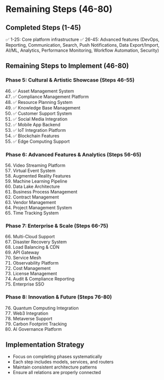 # Remaining Steps (46-80)

## Completed Steps (1-45)
✅ 1-25: Core platform infrastructure
✅ 26-45: Advanced features (DevOps, Reporting, Communication, Search, Push Notifications, Data Export/Import, AI/ML, Analytics, Performance Monitoring, Workflow Automation, Security)

## Remaining Steps to Implement (46-80)

### Phase 5: Cultural & Artistic Showcase (Steps 46-55)
46. ✅ Asset Management System
47. ✅ Compliance Management Platform
48. ✅ Resource Planning System
49. ✅ Knowledge Base Management
50. ✅ Customer Support System
51. ✅ Social Media Integration
52. ✅ Mobile App Backend
53. ✅ IoT Integration Platform
54. ✅ Blockchain Features
55. ✅ Edge Computing Support

### Phase 6: Advanced Features & Analytics (Steps 56-65)
56. Video Streaming Platform
57. Virtual Event System
58. Augmented Reality Features
59. Machine Learning Pipeline
60. Data Lake Architecture
61. Business Process Management
62. Contract Management
63. Vendor Management
64. Project Management System
65. Time Tracking System

### Phase 7: Enterprise & Scale (Steps 66-75)
66. Multi-Cloud Support
67. Disaster Recovery System
68. Load Balancing & CDN
69. API Gateway
70. Service Mesh
71. Observability Platform
72. Cost Management
73. License Management
74. Audit & Compliance Reporting
75. Enterprise SSO

### Phase 8: Innovation & Future (Steps 76-80)
76. Quantum Computing Integration
77. Web3 Integration
78. Metaverse Support
79. Carbon Footprint Tracking
80. AI Governance Platform

## Implementation Strategy
- Focus on completing phases systematically
- Each step includes models, services, and routers
- Maintain consistent architecture patterns
- Ensure all relations are properly connected